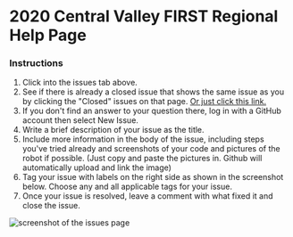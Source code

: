 # 2020 Central Valley FIRST Regional Help Page

### Instructions
1. Click into the issues tab above.
2. See if there is already a closed issue that shows the same issue as you by clicking the "Closed" issues on that page. [Or just click this link.](https://github.com/cweeks12/MockCSARepo/issues?q=is%3Aissue+is%3Aclosed)
3. If you don't find an answer to your question there, log in with a GitHub account then select New Issue.
2. Write a brief description of your issue as the title.
3. Include more information in the body of the issue, including steps you've tried already and screenshots of your code and pictures of the robot if possible. (Just copy and paste the pictures in. Github will automatically upload and link the image)
5. Tag your issue with labels on the right side as shown in the screenshot below. Choose any and all applicable tags for your issue.
3. Once your issue is resolved, leave a comment with what fixed it and close the issue.

![screenshot of the issues page](https://user-images.githubusercontent.com/24426432/76330222-949dd700-62bb-11ea-96d4-574317b11ee8.png)
